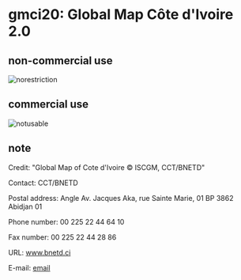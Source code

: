 # gmci20: Global Map Côte d'Ivoire 2.0
## non-commercial use
![norestriction](https://globalmaps.github.io/globalmaps/norestriction.png)
## commercial use
![notusable](https://globalmaps.github.io/globalmaps/notusable.png)

## note
Credit: "Global Map of Cote d'Ivoire © ISCGM, CCT/BNETD" 

Contact: CCT/BNETD

Postal address: Angle Av. Jacques Aka, rue Sainte Marie, 01 BP 3862 Abidjan 01

Phone number: 00 225 22 44 64 10

Fax number: 00 225 22 44 28 86

URL: www.bnetd.ci

E-mail: [email](https://www.iscgm.org/gmd/images/email/civ.png)
